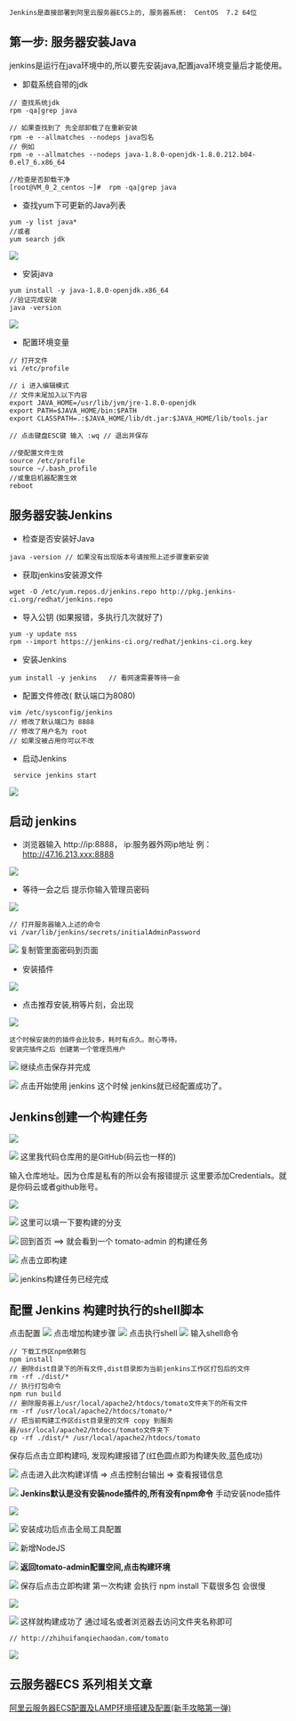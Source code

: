 `Jenkins是直接部署到阿里云服务器ECS上的, 服务器系统:  CentOS  7.2 64位`

## 第一步: 服务器安装Java
jenkins是运行在java环境中的,所以要先安装java,配置java环境变量后才能使用。
* 卸载系统自带的jdk

```
// 查找系统jdk 
rpm -qa|grep java 

// 如果查找到了 先全部卸载了在重新安装
rpm -e --allmatches --nodeps java包名
// 例如
rpm -e --allmatches --nodeps java-1.8.0-openjdk-1.8.0.212.b04-0.el7_6.x86_64

//检查是否卸载干净
[root@VM_0_2_centos ~]#  rpm -qa|grep java 
```
* 查找yum下可更新的Java列表

```
yum -y list java*
//或者
yum search jdk
```

![](https://p1-jj.byteimg.com/tos-cn-i-t2oaga2asx/gold-user-assets/2019/10/2/16d8b5e3dc057f98~tplv-t2oaga2asx-image.image)
* 安装java

```
yum install -y java-1.8.0-openjdk.x86_64
//验证完成安装
java -version
```

![](https://p1-jj.byteimg.com/tos-cn-i-t2oaga2asx/gold-user-assets/2019/10/2/16d8b5ebadfc1aeb~tplv-t2oaga2asx-image.image)
* 配置环境变量

```
// 打开文件
vi /etc/profile  

// i 进入编辑模式
// 文件末尾加入以下内容
export JAVA_HOME=/usr/lib/jvm/jre-1.8.0-openjdk
export PATH=$JAVA_HOME/bin:$PATH
export CLASSPATH=.:$JAVA_HOME/lib/dt.jar:$JAVA_HOME/lib/tools.jar

// 点击键盘ESC键 输入 :wq // 退出并保存
```

```
//使配置文件生效
source /etc/profile 
source ~/.bash_profile
//或重启机器配置生效
reboot
```
## 服务器安装Jenkins
* 检查是否安装好Java

```
java -version // 如果没有出现版本号请按照上述步骤重新安装
```
* 获取jenkins安装源文件   

```
wget -O /etc/yum.repos.d/jenkins.repo http://pkg.jenkins-ci.org/redhat/jenkins.repo
```
* 导入公钥 (如果报错，多执行几次就好了) 

```
yum -y update nss
rpm --import https://jenkins-ci.org/redhat/jenkins-ci.org.key
```
* 安装Jenkins

```
yum install -y jenkins   // 看网速需要等待一会
```
* 配置文件修改( 默认端口为8080) 

```
vim /etc/sysconfig/jenkins
// 修改了默认端口为 8888
// 修改了用户名为 root
// 如果没被占用你可以不改
```
* 启动Jenkins

```
 service jenkins start
```

![](https://p1-jj.byteimg.com/tos-cn-i-t2oaga2asx/gold-user-assets/2019/10/2/16d8b70d41872425~tplv-t2oaga2asx-image.image)
## 启动 jenkins
* 浏览器输入 http://ip:8888， ip:服务器外网ip地址 例：http://47.16.213.xxx:8888

![](https://p1-jj.byteimg.com/tos-cn-i-t2oaga2asx/gold-user-assets/2019/10/2/16d8b72fa85c57f2~tplv-t2oaga2asx-image.image)
* 等待一会之后 提示你输入管理员密码

![](https://p1-jj.byteimg.com/tos-cn-i-t2oaga2asx/gold-user-assets/2019/10/2/16d8b73488cd5074~tplv-t2oaga2asx-image.image)

```
// 打开服务器输入上述的命令
vi /var/lib/jenkins/secrets/initialAdminPassword
```

![](https://p1-jj.byteimg.com/tos-cn-i-t2oaga2asx/gold-user-assets/2019/10/2/16d8b758ae7a43c6~tplv-t2oaga2asx-image.image)
复制管里面密码到页面
* 安装插件

![](https://p1-jj.byteimg.com/tos-cn-i-t2oaga2asx/gold-user-assets/2019/10/2/16d8b76b378190e7~tplv-t2oaga2asx-image.image)
* 点击推荐安装,稍等片刻，会出现

![](https://p1-jj.byteimg.com/tos-cn-i-t2oaga2asx/gold-user-assets/2019/10/2/16d8b774cb01d6f8~tplv-t2oaga2asx-image.image)

```
这个时候安装的的插件会比较多，耗时有点久。耐心等待。
安装完插件之后 创建第一个管理员用户
```

![](https://p1-jj.byteimg.com/tos-cn-i-t2oaga2asx/gold-user-assets/2019/10/2/16d8b77c1ec753af~tplv-t2oaga2asx-image.image)
继续点击保存并完成

![](https://p1-jj.byteimg.com/tos-cn-i-t2oaga2asx/gold-user-assets/2019/10/2/16d8b782989fa4b4~tplv-t2oaga2asx-image.image)
点击开始使用 jenkins 这个时候 jenkins就已经配置成功了。
## Jenkins创建一个构建任务

![](https://p1-jj.byteimg.com/tos-cn-i-t2oaga2asx/gold-user-assets/2019/10/2/16d8b794bc279d86~tplv-t2oaga2asx-image.image)

![](https://p1-jj.byteimg.com/tos-cn-i-t2oaga2asx/gold-user-assets/2019/10/2/16d8b79e3ae8d81a~tplv-t2oaga2asx-image.image)
这里我代码仓库用的是GitHub(码云也一样的)

输入仓库地址。因为仓库是私有的所以会有报错提示 这里要添加Credentials。就是你码云或者github账号。


![](https://p1-jj.byteimg.com/tos-cn-i-t2oaga2asx/gold-user-assets/2019/10/2/16d8b7dddc84d08d~tplv-t2oaga2asx-image.image)

![](https://p1-jj.byteimg.com/tos-cn-i-t2oaga2asx/gold-user-assets/2019/10/2/16d8b7d433a4ae1d~tplv-t2oaga2asx-image.image)
这里可以填一下要构建的分支

![](https://p1-jj.byteimg.com/tos-cn-i-t2oaga2asx/gold-user-assets/2019/10/2/16d8b7ea441be540~tplv-t2oaga2asx-image.image)
回到首页 ==> 就会看到一个 tomato-admin 的构建任务

![](https://p1-jj.byteimg.com/tos-cn-i-t2oaga2asx/gold-user-assets/2019/10/2/16d8b7f69a49cf78~tplv-t2oaga2asx-image.image)
点击立即构建

![](https://p1-jj.byteimg.com/tos-cn-i-t2oaga2asx/gold-user-assets/2019/10/2/16d8b812e6d47099~tplv-t2oaga2asx-image.image)
jenkins构建任务已经完成
## 配置 Jenkins 构建时执行的shell脚本
点击配置
![](https://p1-jj.byteimg.com/tos-cn-i-t2oaga2asx/gold-user-assets/2019/10/2/16d8b8246feb3c32~tplv-t2oaga2asx-image.image)
点击增加构建步骤
![](https://p1-jj.byteimg.com/tos-cn-i-t2oaga2asx/gold-user-assets/2019/10/2/16d8b839d5ce60fc~tplv-t2oaga2asx-image.image)
点击执行shell
![](https://p1-jj.byteimg.com/tos-cn-i-t2oaga2asx/gold-user-assets/2019/10/2/16d8b83d98996849~tplv-t2oaga2asx-image.image)
输入shell命令
```
// 下载工作区npm依赖包
npm install
// 删除dist目录下的所有文件,dist目录即为当前jenkins工作区打包后的文件
rm -rf ./dist/*
// 执行打包命令
npm run build
// 删除服务器上/usr/local/apache2/htdocs/tomato文件夹下的所有文件
rm -rf /usr/local/apache2/htdocs/tomato/*
// 把当前构建工作区dist目录里的文件 copy 到服务器/usr/local/apache2/htdocs/tomato文件夹下
cp -rf ./dist/* /usr/local/apache2/htdocs/tomato
```
保存后点击立即构建吗, 发现构建报错了(红色圆点即为构建失败,蓝色成功)

![](https://p1-jj.byteimg.com/tos-cn-i-t2oaga2asx/gold-user-assets/2019/10/2/16d8b892a6046479~tplv-t2oaga2asx-image.image)
点击进入此次构建详情 => 点击控制台输出 => 查看报错信息

![](https://p1-jj.byteimg.com/tos-cn-i-t2oaga2asx/gold-user-assets/2019/10/2/16d8b8a64a465cc7~tplv-t2oaga2asx-image.image)
**Jenkins默认是没有安装node插件的,所有没有npm命令**
手动安装node插件

![](https://p1-jj.byteimg.com/tos-cn-i-t2oaga2asx/gold-user-assets/2019/10/2/16d8b8b255eb3f84~tplv-t2oaga2asx-image.image)

![](https://p1-jj.byteimg.com/tos-cn-i-t2oaga2asx/gold-user-assets/2019/10/2/16d8b8bc6ea08dbd~tplv-t2oaga2asx-image.image)
安装成功后点击全局工具配置

![](https://p1-jj.byteimg.com/tos-cn-i-t2oaga2asx/gold-user-assets/2019/10/2/16d8b8c53e862b19~tplv-t2oaga2asx-image.image)
新增NodeJS

![](https://p1-jj.byteimg.com/tos-cn-i-t2oaga2asx/gold-user-assets/2019/10/2/16d8b8ce6d332d14~tplv-t2oaga2asx-image.image)
**返回tomato-admin配置空间,点击构建环境**

![](https://p1-jj.byteimg.com/tos-cn-i-t2oaga2asx/gold-user-assets/2019/10/2/16d8b8ddf5fa7e1b~tplv-t2oaga2asx-image.image)
保存后点击立即构建 第一次构建 会执行 npm install 下载很多包 会很慢

![](https://p1-jj.byteimg.com/tos-cn-i-t2oaga2asx/gold-user-assets/2019/10/2/16d8b901d635d87e~tplv-t2oaga2asx-image.image)

![](https://p1-jj.byteimg.com/tos-cn-i-t2oaga2asx/gold-user-assets/2019/10/2/16d8b90611646ccd~tplv-t2oaga2asx-image.image)
这样就构建成功了 通过域名或者浏览器去访问文件夹名称即可

```
// http://zhihuifanqiechaodan.com/tomato
```

![](https://p1-jj.byteimg.com/tos-cn-i-t2oaga2asx/gold-user-assets/2019/10/2/16d8b982ef80de9b~tplv-t2oaga2asx-image.image)
## 云服务器ECS 系列相关文章
[阿里云服务器ECS配置及LAMP环境搭建及配置(新手攻略第一弹)](https://juejin.im/post/6844903956624179207)